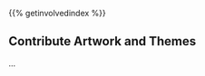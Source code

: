 <!--
.. title: Contribute Artwork
.. slug: artwork
.. date: 2017-07-19 08:31:20 UTC
.. tags: Ubuntu,MATE,involved,contribute
.. link:
.. description: Are you an artist? We'd love for you to help design themes and icon sets.
.. type: text
.. hidetitle: true
-->

{{% getinvolvedindex %}}

## Contribute Artwork and Themes

...
